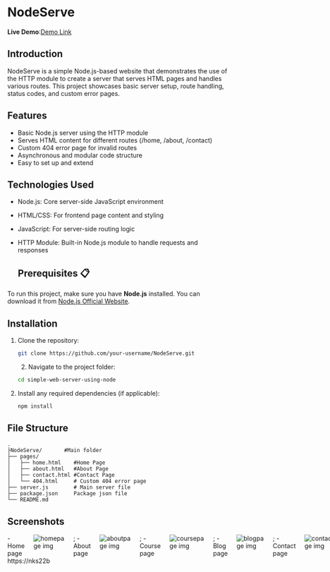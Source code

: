 # NodeServe

**Live Demo**:[Demo Link](https://nodeserver-gamma.vercel.app/)

## Introduction

NodeServe is a simple Node.js-based website that demonstrates the use of the HTTP module to create a server that serves HTML pages and handles various routes. This project showcases basic server setup, route handling, status codes, and custom error pages.

## Features

- Basic Node.js server using the HTTP module
- Serves HTML content for different routes (/home, /about, /contact)
- Custom 404 error page for invalid routes
- Asynchronous and modular code structure
- Easy to set up and extend

## Technologies Used

- Node.js: Core server-side JavaScript environment
- HTML/CSS: For frontend page content and styling
- JavaScript: For server-side routing logic
- HTTP Module: Built-in Node.js module to handle requests and responses

  ## Prerequisites 📋
To run this project, make sure you have **Node.js** installed. You can download it from [Node.js Official Website]( https://nodejs.org/).


  
## Installation 


1. Clone the repository:

   
    ```bash
    git clone https://github.com/your-username/NodeServe.git
    ```

    2. Navigate to the project folder:

    ```bash
    cd simple-web-server-using-node
    ```

3. Install any required dependencies (if applicable):

    ```bash
    npm install
    ```


## File Structure 

```plaintext
.
├NodeServe/       #Main folder
├── pages/
│   ├── home.html    #Home Page
│   ├── about.html   #About Page
│   ├── contact.html #Contact Page
│   └── 404.html     # Custom 404 error page
├── server.js        # Main server file
├── package.json     Package json file
└── README.md
```

## Screenshots

<div  style="display: flex; justify-content: space-evenly; gap: 20px;">
  - Home page
<img src="https://github.com/user-attachments/assets/e8e37fa7-ca6f-4709-832b-c522b92fd2f2" alt="homepage img">;
   - About page
<img src="https://github.com/user-attachments/assets/af0802ad-9043-40cd-94de-3a59da8a8365" alt="aboutpage img">;
   - Course page
<img src="https://github.com/user-attachments/assets/1513576f-cbab-4bf3-91af-b65a0b18d268" alt="coursepage img">;
   - Blog page
<img src="https://github.com/user-attachments/assets/571055d7-e87f-4fa0-a58a-69043b3c7728" alt="blogpage img">;
   - Contact page
<img src="https://github.com/user-attachments/assets/1f730a5a-47ab-4747-aaa6-449cf55b0db0" alt="contactpage img">;
</div>
https://nks22b




